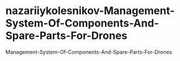 # nazariiykolesnikov-Management-System-Of-Components-And-Spare-Parts-For-Drones
Management-System-Of-Components-And-Spare-Parts-For-Drones
